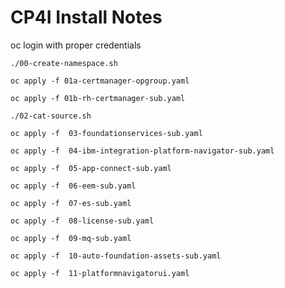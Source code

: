 # CP4I Install Notes

oc login with proper credentials

`./00-create-namespace.sh`

`oc apply -f 01a-certmanager-opgroup.yaml`

`oc apply -f 01b-rh-certmanager-sub.yaml`

`./02-cat-source.sh`

`oc apply -f  03-foundationservices-sub.yaml`

`oc apply -f  04-ibm-integration-platform-navigator-sub.yaml`

`oc apply -f  05-app-connect-sub.yaml`

`oc apply -f  06-eem-sub.yaml`

`oc apply -f  07-es-sub.yaml`

`oc apply -f  08-license-sub.yaml`

`oc apply -f  09-mq-sub.yaml`

`oc apply -f  10-auto-foundation-assets-sub.yaml`

`oc apply -f  11-platformnavigatorui.yaml`
